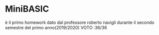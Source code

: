 # MiniBASIC
è il primo homework dato dal professore roberto navigli durante il secondo semestre del primo anno(2019/2020)
VOTO :36/36
